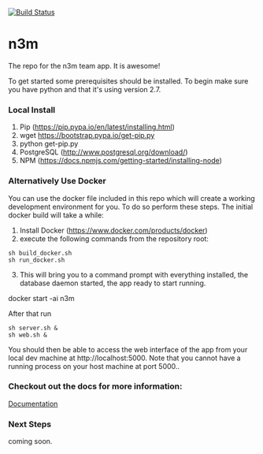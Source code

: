 [![Build Status](https://travis-ci.org/team-n3m/n3m.png?branch=master)](https://travis-ci.org/team-n3m/n3m)

# n3m
The repo for the n3m team app. It is awesome!

To get started some prerequisites should be installed. To begin make sure you have python and that it's using version 2.7.

### Local Install
1. Pip (https://pip.pypa.io/en/latest/installing.html)
  1. wget https://bootstrap.pypa.io/get-pip.py
  2. python get-pip.py
2. PostgreSQL (http://www.postgresql.org/download/)
3. NPM (https://docs.npmjs.com/getting-started/installing-node)


### Alternatively Use Docker
You can use the docker file included in this repo which will create a working development environment for you. To do so perform these steps. The initial docker build will take a while:

1. Install Docker (https://www.docker.com/products/docker)
2. execute the following commands from the repository root:
```
sh build_docker.sh 
sh run_docker.sh

```
3. This will bring you to a command prompt with everything installed, the database daemon started, the app ready to start running. 

docker start -ai n3m

After that run 
```
sh server.sh &
sh web.sh &
```
You should then be able to access the web interface of the app from your local dev machine at http://localhost:5000. Note that you cannot have a running process on your host machine at port 5000.. 

### Checkout out the docs for more information:
[Documentation](docs/Documentation.md)

### Next Steps
coming soon.
